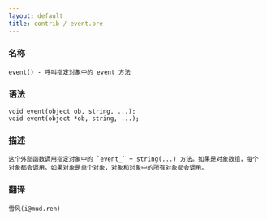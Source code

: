 ```yaml
---
layout: default
title: contrib / event.pre
---
```


### 名称

    event() - 呼叫指定对象中的 event 方法

### 语法

    void event(object ob, string, ...);
    void event(object *ob, string, ...);

### 描述

    这个外部函数调用指定对象中的 `event_` + string(...) 方法。如果是对象数组，每个对象都会调用。如果对象是单个对象，对象和对象中的所有对象都会调用。

### 翻译

    雪风(i@mud.ren)

